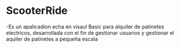 # ScooterRide

-Es un apalicadion echa en visaul Basic para alquiler de patinetes electricos, desarrollada con el fin de gestionar usuarios y gestionar el aquiler de patinetes a pequeña escala
